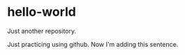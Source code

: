 # hello-world
Just another repository.

Just practicing using github. 
Now I'm adding this sentence.

